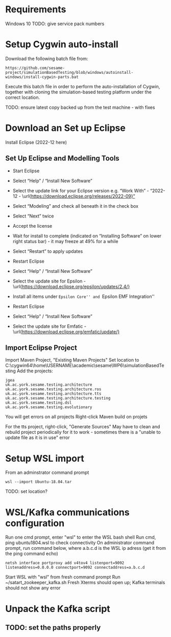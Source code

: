 # Requirements

Windows 10
TODO: give service pack numbers

# Setup Cygwin auto-install
Download the following batch file from:
```
https://github.com/sesame-project/simulationBasedTesting/blob/windows/autoinstall-windows/install-cygwin-parts.bat
```
Execute this batch file in order to perform the auto-installation of Cygwin, together with
cloning the simulation-based testing platform under the correct location.

TODO: ensure latest copy backed up from the test machine - with fixes

# Download an Set up Eclipse
Install Eclipse (2022-12 here)

## Set Up Eclipse and Modelling Tools
- Start Eclipse
- Select “Help” / “Install New Software”
- Select the update link for your Eclipse version e.g. “Work With” - “2022-12 - \url{https://download.eclipse.org/releases/2022-09}”
- Select “Modeling” and check all beneath it in the check box
- Select “Next” twice
- Accept the license
- Wait for install to complete (indicated on “Installing Software” on lower right status bar) - it may freeze at 49\% for a while
- Select “Restart” to apply updates

- Restart Eclipse
- Select “Help” / “Install New Software”
- Select the update site for Epsilon - \url{https://download.eclipse.org/epsilon/updates/2.4/}
- Install all items under ``Epsilon Core'' and ``Epsilon EMF Integration''

- Restart Eclipse
- Select “Help” / “Install New Software”
- Select the update site for Emfatic - \url{https://download.eclipse.org/emfatic/update/}

## Import Eclipse Project
Import Maven Project, "Existing Maven Projects"
Set location to C:\cygwin64\home\USERNAME\academic\sesame\WP6\simulationBasedTesting
Add the projects:
```
jgea
uk.ac.york.sesame.testing.architecture
uk.ac.york.sesame.testing.architecture.ros
uk.ac.york.sesame.testing.architecture.tts
uk.ac.york.sesame.testing.architecture.testing
uk.ac.york.sesame.testing.dsl
uk.ac.york.sesame.testing.evolutionary
```

You will get errors on all projects
Right-click Maven build on projets

For the tts project, right-click, "Generate Sources"
May have to clean and rebuild project periodically for it to work - sometimes there is a "unable to update file as it is in use" error

# Setup WSL import
From an adminstrator command prompt

```
wsl --import Ubuntu-18.04.tar
```
TODO: set location?

# WSL/Kafka communications configuration
Run one cmd prompt, enter "wsl" to enter the WSL bash shell
Run cmd, ping ubuntu1804.wsl to check connectivity
On administrator command prompt, run command below, where a.b.c.d is the WSL ip adress
(get it from the ping command echo)

```
netsh interface portproxy add v4tov4 listenport=9092 listenaddress=0.0.0.0 connectport=9092 connectaddress=a.b.c.d
```

Start WSL with "wsl" from fresh command prompt
Run ~/satart_zookeeper_kafka.sh
Fresh Xterms should open up; Kafka terminals should not show any error

# Unpack the Kafka script
## TODO: set the paths properly
